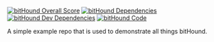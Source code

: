 [![bitHound Overall Score](https://www.bithound.io/github/bithound/bitHound-demo/badges/score.svg)](https://www.bithound.io/github/bithound/bitHound-demo)
[![bitHound Dependencies](https://www.bithound.io/github/bithound/bitHound-demo/badges/dependencies.svg)](https://www.bithound.io/github/bithound/bitHound-demo/master/dependencies/npm)
[![bitHound Dev Dependencies](https://www.bithound.io/github/bithound/bitHound-demo/badges/devDependencies.svg)](https://www.bithound.io/github/bithound/bitHound-demo/master/dependencies/npm)
[![bitHound Code](https://www.bithound.io/github/bithound/bitHound-demo/badges/code.svg)](https://www.bithound.io/github/bithound/bitHound-demo)

A simple example repo that is used to demonstrate all things bitHound.
